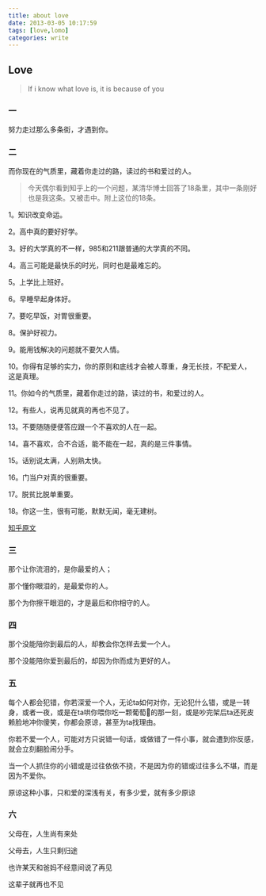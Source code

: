 ```yaml
---
title: about love
date: 2013-03-05 10:17:59
tags: [love,lomo]
categories: write
---
```


## Love

> If i know what love is, it is because of you

### 一

努力走过那么多条街，才遇到你。

### 二

而你现在的气质里，藏着你走过的路，读过的书和爱过的人。

> 今天偶尔看到知乎上的一个问题，某清华博士回答了18条里，其中一条刚好也是我这条。又被击中。附上这位的18条。

<span class="RichText CopyrightRichText-richText" itemprop="text"><p>1。知识改变命运。</p><p>2。高中真的要好好学。</p><p>3。好的大学真的不一样，985和211跟普通的大学真的不同。</p><p>4。高三可能是最快乐的时光，同时也是最难忘的。</p><p>5。上学比上班好。</p><p>6。早睡早起身体好。</p><p>7。要吃早饭，对胃很重要。</p><p>8。保护好视力。</p><p>9。能用钱解决的问题就不要欠人情。</p><p>10。你得有足够的实力，你的原则和底线才会被人尊重，身无长技，不配爱人，这是真理。</p><p>11。你如今的气质里，藏着你走过的路，读过的书，和爱过的人。</p><p>12。有些人，说再见就真的再也不见了。</p><p>13。不要随随便便答应跟一个不喜欢的人在一起。</p><p>14。喜不喜欢，合不合适，能不能在一起，真的是三件事情。</p><p>15。话别说太满，人别熟太快。</p><p>16。门当户对真的很重要。</p><p>17。脱贫比脱单重要。</p><p>18。你这一生，很有可能，默默无闻，毫无建树。</p></span>

<a href="https://www.zhihu.com/question/263462344/answer/269493726">知乎原文</a>

### 三

那个让你流泪的，是你最爱的人；

那个懂你眼泪的，是最爱你的人。

那个为你擦干眼泪的，才是最后和你相守的人。

### 四

那个没能陪你到最后的人，却教会你怎样去爱一个人。

那个没能陪你爱到最后的，却因为你而成为更好的人。

### 五

每个人都会犯错，你若深爱一个人，无论ta如何对你，无论犯什么错，或是一转身，或者一夜，或是在ta哄你喂你吃一颗葡萄🍇的那一刻，或是吵完架后ta还死皮赖脸地冲你傻笑，你都会原谅，甚至为ta找理由。

你若不爱一个人，可能对方只说错一句话，或做错了一件小事，就会遭到你反感，就会立刻翻脸闹分手。

当一个人抓住你的小错或是过往依依不挠，不是因为你的错或过往多么不堪，而是因为不爱你。

原谅这种小事，只和爱的深浅有关，有多少爱，就有多少原谅

### 六

父母在，人生尚有来处

父母去，人生只剩归途

也许某天和爸妈不经意间说了再见

这辈子就再也不见
